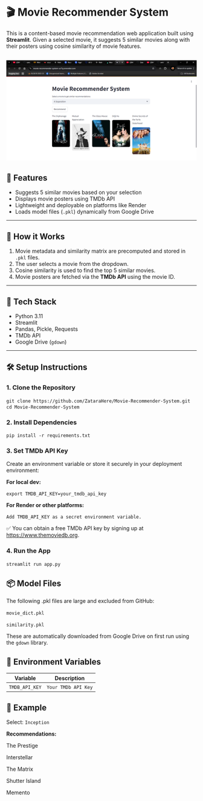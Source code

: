 # 🎬 Movie Recommender System

This is a content-based movie recommendation web application built using **Streamlit**. Given a selected movie, it suggests 5 similar movies along with their posters using cosine similarity of movie features.

![Preview](Screenshot-.PNG)
---

## 🚀 Features

- Suggests 5 similar movies based on your selection
- Displays movie posters using TMDb API
- Lightweight and deployable on platforms like Render
- Loads model files (`.pkl`) dynamically from Google Drive

---

## 🧠 How it Works

1. Movie metadata and similarity matrix are precomputed and stored in `.pkl` files.
2. The user selects a movie from the dropdown.
3. Cosine similarity is used to find the top 5 similar movies.
4. Movie posters are fetched via the **TMDb API** using the movie ID.

---

## 🧰 Tech Stack

- Python 3.11
- Streamlit
- Pandas, Pickle, Requests
- TMDb API
- Google Drive (`gdown`)

---

## 🛠 Setup Instructions

### 1. Clone the Repository
```
git clone https://github.com/ZataraHere/Movie-Recommender-System.git
cd Movie-Recommender-System
```
### 2. Install Dependencies
```
pip install -r requirements.txt
```
### 3. Set TMDb API Key
Create an environment variable or store it securely in your deployment environment:

**For local dev:**
```
export TMDB_API_KEY=your_tmdb_api_key
```
**For Render or other platforms:**
```
Add TMDB_API_KEY as a secret environment variable.
```
✅ You can obtain a free TMDb API key by signing up at https://www.themoviedb.org.

### 4. Run the App
```
streamlit run app.py
```

## 📦 Model Files
The following .pkl files are large and excluded from GitHub:

`movie_dict.pkl`

`similarity.pkl`

These are automatically downloaded from Google Drive on first run using the `gdown` library.

## 🔐 Environment Variables
 | Variable	     | Description        |
 |---------------|--------------------|
| `TMDB_API_KEY`	 |  `Your TMDb API Key` |

## 🧪 Example
Select: `Inception`

**Recommendations:**

The Prestige

Interstellar

The Matrix

Shutter Island

Memento




